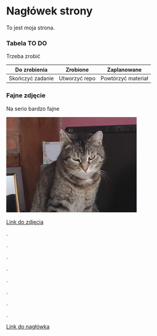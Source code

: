 # Nagłówek strony

To jest moja strona. 

### Tabela TO DO

Trzeba zrobić

|Do zrobienia|Zrobione|Zaplanowane|
|:----------:|:------:|:---------:|
|Skończyć zadanie|Utworzyć repo|Powtórzyć materiał|

### Fajne zdjęcie

Na serio bardzo fajne

![a cat](IMG_0795.1.PNG)

[Link do zdjęcia](IMG_0795.1.PNG)

.

.

.

.

.

.

.

.

[Link do nagłówka](#nagłówek-strony)

